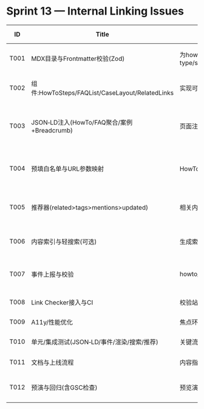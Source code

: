 # Sprint 13 — Internal Linking Issues

| ID   | Title                                         | Description                                                                                   | Acceptance Criteria                                 | Labels                         | Est.(h) | Depends On |
|------|-----------------------------------------------|-----------------------------------------------------------------------------------------------|-----------------------------------------------------|--------------------------------|---------|------------|
| T001 | MDX目录与Frontmatter校验(Zod)                  | 为howto/faq/cases建立Frontmatter校验: type/slug/title/summary/tags/related/mentions/seo/updated | 必填/枚举通过; 错误有清晰提示                       | InternalLinking;Spec           | 6       |            |
| T002 | 组件:HowToSteps/FAQList/CaseLayout/RelatedLinks | 实现可折叠步骤/FAQ/案例布局与相关链接(A11y)                                                  | ARIA与键盘可达通过; 视觉符合设计                    | InternalLinking;UI             | 8       | T001       |
| T003 | JSON‑LD注入(HowTo/FAQ聚合/案例+Breadcrumb)     | 页面注入相应schema; FAQ详情仅WebPage+Breadcrumb                                             | 快照稳定; FAQ详情无FAQPage; GSC无新告警             | InternalLinking;SEO            | 6       | T002       |
| T004 | 预填白名单与URL参数映射                         | HowTo→工具受控预填(白名单/映射/丢弃非法)                                                     | 白名单外参数被丢弃; CTA跳转正确                     | InternalLinking;Security       | 6       | T001       |
| T005 | 推荐器(related>tags>mentions>updated)          | 相关内容排序与类型打散                                                                       | 显式related优先; 分布合理; 可配置权重               | InternalLinking;Recs           | 6       | T002       |
| T006 | 内容索引与轻搜索(可选)                          | 生成索引(title/summary/tags/slug/type/updated)+Fuse搜索                                     | 聚合页搜索可用; 体积≤阈值                            | InternalLinking;Search         | 6       | T001       |
| T007 | 事件上报与校验                                  | howto_step_expand/howto_tool_cta_click/faq_*/case_to_tool/related_link_click/search_use       | mock gtag载荷正确; DebugView抽查可见                | InternalLinking;Analytics      | 6       | T002;T003  |
| T008 | Link Checker接入与CI                            | 校验站内链接并输出报告; STRICT开关; 变更集模式                                               | 无Error断链; 报告产出                                | InternalLinking;CI             | 6       | T001       |
| T009 | A11y/性能优化                                   | 焦点环/键盘可达/懒加载/CLS≈0/首屏不上广告                                                   | axe通过; CLS≈0                                      | InternalLinking;A11y;Perf      | 6       |            |
| T010 | 单元/集成测试(JSON‑LD/事件/渲染/搜索/推荐)     | 关键流测试与快照                                                                             | CI通过; 覆盖关键路径                                | InternalLinking;Testing        | 8       | T002;T009  |
| T011 | 文档与上线流程                                   | 内容指南/预填白名单/测试清单与发布流程                                                       | 文档可供团队独立操作                                | InternalLinking;Docs           | 4       | T001;T010  |
| T012 | 预演与回归(含GSC检查)                            | 预览演示+GSC检查+回归关键路径                                                                | 预演通过; GSC无新告警                                | InternalLinking;Review         | 6       | ALL        |

